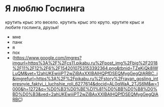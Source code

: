 # Я люблю Гослинга
крутить крыс это весело. крутить крыс это круто. крутите крыс и любите гослинга, друзья!
- мне
- панк
- я
- пох
- (https://www.google.com/imgres?imgurl=https%3A%2F%2Fcs11.pikabu.ru%2Fpost_img%2Fbig%2F2018%2F11%2F12%2F6%2F1542010753153392364.png&tbnid=TZeKiQk8IWLuQM&vet=12ahUKEwiiiPT2wZiBAxXXIBAIHQPfDSEQMygGegQIARBC..i&imgrefurl=https%3A%2F%2Fpikabu.ru%2Fstory%2Frayan_gosling_interesnyie_faktyi_i_luchshie_roli_6277614&docid=AL0qWaA_2TJS6M&w=1000&h=1272&q=%D0%B3%D0%BE%D1%81%D0%BB%D0%B8%D0%BD%D0%B3&ved=2ahUKEwiiiPT2wZiBAxXXIBAIHQPfDSEQMygGegQIARBC)
